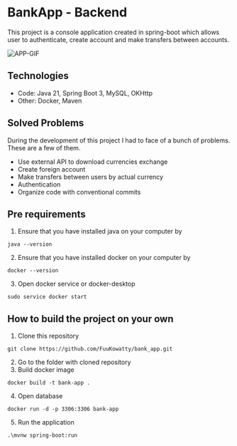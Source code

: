 # BankApp - Backend
This project is a console application created in spring-boot which allows user to authenticate, create account and make transfers between accounts.

![APP-GIF](https://media.giphy.com/media/v1.Y2lkPTc5MGI3NjExOW9oMTQ3ZWRqOHFpaDg2NWN4Y2gzamRzYmptNHZhbTh1MngwcGdmbCZlcD12MV9pbnRlcm5hbF9naWZfYnlfaWQmY3Q9Zw/DdSKXHQdc0PMfwpd6N/source.gif)

## Technologies

* Code: Java 21, Spring Boot 3, MySQL, OKHttp
* Other: Docker, Maven

## Solved Problems
During the development of this project I had to face of a bunch of problems. These are a few of them.

* Use external API to download currencies exchange
* Create foreign account
* Make transfers between users by actual currency
* Authentication
* Organize code with conventional commits

## Pre requirements
1. Ensure that you have installed java on your computer by
```shell
java --version
```
2. Ensure that you have installed docker on your computer by
```shell
docker --version
```
3. Open docker service or docker-desktop
```shell
sudo service docker start 
```


## How to build the project on your own
1. Clone this repository
```shell
git clone https://github.com/FuuKowatty/bank_app.git
```
2. Go to the folder with cloned repository
3. Build docker image
```shell
docker build -t bank-app .
```
4. Open database
```shell
docker run -d -p 3306:3306 bank-app 
```
5. Run the application
```shell
.\mvnw spring-boot:run
```
